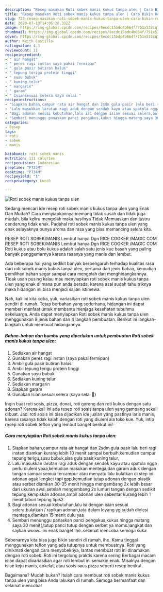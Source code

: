 ```yaml
---
description: "Resep masakan Roti sobek manis kukus tanpa ulen | Cara Bikin Roti sobek manis kukus tanpa ulen Yang Mudah Dan Praktis"
title: "Resep masakan Roti sobek manis kukus tanpa ulen | Cara Bikin Roti sobek manis kukus tanpa ulen Yang Mudah Dan Praktis"
slug: 723-resep-masakan-roti-sobek-manis-kukus-tanpa-ulen-cara-bikin-roti-sobek-manis-kukus-tanpa-ulen-yang-mudah-dan-praktis
date: 2020-07-10T14:06:28.332Z
image: https://img-global.cpcdn.com/recipes/8ecdc15bdc4b664f/751x532cq70/roti-sobek-manis-kukus-tanpa-ulen-foto-resep-utama.jpg
thumbnail: https://img-global.cpcdn.com/recipes/8ecdc15bdc4b664f/751x532cq70/roti-sobek-manis-kukus-tanpa-ulen-foto-resep-utama.jpg
cover: https://img-global.cpcdn.com/recipes/8ecdc15bdc4b664f/751x532cq70/roti-sobek-manis-kukus-tanpa-ulen-foto-resep-utama.jpg
author: Keith Castillo
ratingvalue: 4.3
reviewcount: 11
recipeingredient:
- " air hangat"
- " peres ragi instan saya pakai fermipan"
- " gula pasir butiran halus"
- " tepung terigu protein tinggi"
- " susu bubuk"
- " kuning telur"
- " margarin"
- " garam"
- " Isiansesuai selera saya selai "
recipeinstructions:
- "Siapkan bahan,campur rata air hangat dan 2sdm gula pasir lalu beri ragi instan diamkan kurang lebih 10 menit sampai berbuih,kemudian campur tepung terigu,susu bubuk,sisa gula pasir,kuning telur,"
- "Lalu masukkan larutan ragi aduk dengan sendok kayu atau spatula ngga perlu diuleni yaaa,kemudian masukan mentega,dan garam aduk dengan tangan sampai semua tercampur atau menyatu lalu bulatkan di step ini adonan agak lengket tapi gpp,kemudian tutup adonan dengan plastik atau serbet diamkan 30-35 menit hingga mengembang 2x lebih besar dari ukuran awal,setelah mengembang 2x lumuri tangan dengan sedikit tepung kempiskan adonan,ambil adonan ulen sebentar kurang lebih 1 menit taburi tepung tipis2"
- "Bagi adonan sesuai kebutuhan,lalu isi dengan isian sesuai selera,bulatkan / rapikan adonan,tata dalam loyang yg sudah diolesi mentega,diamkan 15 menit dulu yaa"
- "Sembari menunggu panaskan panci pengukus,kukus hingga matang saya 30 menit(,tutup panci tutup dengan serbet ya moms.)angkat dan sajikan woow...ini enak banget lho..selamat mencoba semoga suka"
categories:
- Resep
tags:
- roti
- sobek
- manis

katakunci: roti sobek manis 
nutrition: 111 calories
recipecuisine: Indonesian
preptime: "PT25M"
cooktime: "PT34M"
recipeyield: "1"
recipecategory: Lunch

---
```



![Roti sobek manis kukus tanpa ulen](https://img-global.cpcdn.com/recipes/8ecdc15bdc4b664f/751x532cq70/roti-sobek-manis-kukus-tanpa-ulen-foto-resep-utama.jpg)

Sedang mencari ide resep roti sobek manis kukus tanpa ulen yang Enak Dan Mudah? Cara menyiapkannya memang tidak susah dan tidak juga mudah. bila keliru mengolah maka hasilnya Tidak Memuaskan dan justru cenderung tidak enak. Padahal roti sobek manis kukus tanpa ulen yang enak selayaknya punya aroma dan rasa yang bisa memancing selera kita.

RESEP ROTI SOBEK/MANIS Lembut hanya Dgn RICE COOKER /MAGIC COM RESEP ROTI SOBEK/MANIS Lembut hanya Dgn RICE COOKER /MAGIC COM Roti kukus atau bolu kukus adalah salah satu jenis kue basah yang paling banyak penggemarnya karena rasanya yang manis dan lembut.

Ada beberapa hal yang sedikit banyak berpengaruh terhadap kualitas rasa dari roti sobek manis kukus tanpa ulen, pertama dari jenis bahan, kemudian pemilihan bahan segar sampai cara mengolah dan menghidangkannya. Tidak usah pusing kalau mau menyiapkan roti sobek manis kukus tanpa ulen yang enak di mana pun anda berada, karena asal sudah tahu triknya maka hidangan ini bisa menjadi sajian istimewa.


Nah, kali ini kita coba, yuk, variasikan roti sobek manis kukus tanpa ulen sendiri di rumah. Tetap berbahan yang sederhana, hidangan ini dapat memberi manfaat untuk membantu menjaga kesehatan tubuhmu sekeluarga. Anda dapat menyiapkan Roti sobek manis kukus tanpa ulen menggunakan 9 jenis bahan dan 4 langkah pembuatan. Berikut ini langkah-langkah untuk membuat hidangannya.

<!--inarticleads1-->

##### Bahan-bahan dan bumbu yang diperlukan untuk pembuatan Roti sobek manis kukus tanpa ulen:

1. Sediakan  air hangat
1. Gunakan  peres ragi instan (saya pakai fermipan)
1. Ambil  gula pasir butiran halus
1. Ambil  tepung terigu protein tinggi
1. Gunakan  susu bubuk
1. Sediakan  kuning telur
1. Sediakan  margarin
1. Siapkan  garam
1. Gunakan  Isian:sesuai selera (saya selai 🍓)


Ingin buat roti sosis, pizza, donat, roti goreng dan roti kukus dengan satu adonan? Karena kali ini ada resep roti sosis tanpa ulen yang gampang sekali dibuat. Jadi roti sosis ini bisa dijadikan ide jualan yang pastinya laris manis, karena rasanya tidak kalah dengan roti yang diuleni ala toko kue. Yuk, intip resep roti sobek teflon yang lembut banget berikut ini! 

<!--inarticleads2-->

##### Cara menyiapkan Roti sobek manis kukus tanpa ulen:

1. Siapkan bahan,campur rata air hangat dan 2sdm gula pasir lalu beri ragi instan diamkan kurang lebih 10 menit sampai berbuih,kemudian campur tepung terigu,susu bubuk,sisa gula pasir,kuning telur,
1. Lalu masukkan larutan ragi aduk dengan sendok kayu atau spatula ngga perlu diuleni yaaa,kemudian masukan mentega,dan garam aduk dengan tangan sampai semua tercampur atau menyatu lalu bulatkan di step ini adonan agak lengket tapi gpp,kemudian tutup adonan dengan plastik atau serbet diamkan 30-35 menit hingga mengembang 2x lebih besar dari ukuran awal,setelah mengembang 2x lumuri tangan dengan sedikit tepung kempiskan adonan,ambil adonan ulen sebentar kurang lebih 1 menit taburi tepung tipis2
1. Bagi adonan sesuai kebutuhan,lalu isi dengan isian sesuai selera,bulatkan / rapikan adonan,tata dalam loyang yg sudah diolesi mentega,diamkan 15 menit dulu yaa
1. Sembari menunggu panaskan panci pengukus,kukus hingga matang saya 30 menit(,tutup panci tutup dengan serbet ya moms.)angkat dan sajikan woow...ini enak banget lho..selamat mencoba semoga suka


Sebenarnya kita bisa juga bikin sendiri di rumah, lho. Kamu tinggal menggunakan teflon yang ada tutupnya untuk membuatnya. Roti yang dinikmati dengan cara menyobeknya, lantas membuat roti ini dinamakan dengan roti sobek. Roti ini tergolong praktis karena sering Berbagai macam isian dapat divariasikan agar roti lembut ini semakin enak. Misalnya dengan isian keju manis, cokelat, atau sosis saus pizza seperti resep berikut. 

Bagaimana? Mudah bukan? Itulah cara membuat roti sobek manis kukus tanpa ulen yang bisa Anda lakukan di rumah. Semoga bermanfaat dan selamat mencoba!
